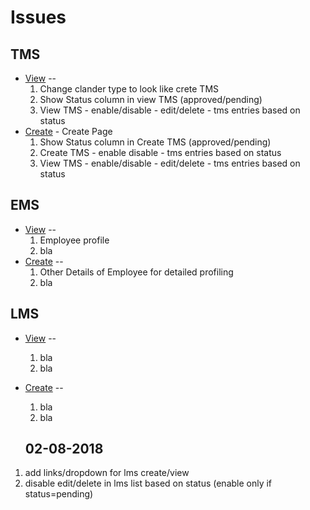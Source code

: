 # Issues

## TMS
* [View](http://localhost:8000/timesheets/view/) --
  1. Change clander type to look like crete TMS
  2. Show Status column  in view TMS  (approved/pending)
  3. View TMS - enable/disable - edit/delete - tms entries based on status
* [Create](http://localhost:8000/timesheets/create/) - Create Page
  1. Show Status column  in Create TMS  (approved/pending)
  2. Create TMS - enable disable - tms entries based on status
  3. View TMS - enable/disable - edit/delete - tms entries based on status


## EMS
* [View](http://localhost:8000/employee/) --
    1. Employee profile  
    2. bla
* [Create](http://localhost:8000/employee/) --
  1. Other Details of Employee for detailed profiling 
  2. bla
 

## LMS
* [View](http://localhost:8000/employee/) --
  1. bla
  2. bla
* [Create](http://localhost:8000/employee/) --
  1. bla
  2. bla
  
  ## 02-08-2018
1. add links/dropdown for lms create/view
2. disable edit/delete in lms list based on status (enable only if status=pending)
